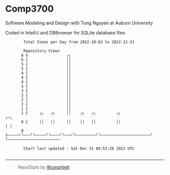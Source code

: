 # Comp3700

Software Modeling and Design with Tung Nguyen at Auburn University

Coded in IntelliJ and DBBrowser for SQLite database files

```
        Total Views per Day from 2022-10-03 to 2022-12-31

        Repository Views
       6 ┼                 ╭╮
       6 ┤                 ││
       5 ┤                 ││
       5 ┤                 ││
       4 ┤                 ││
       4 ┤                 ││
       4 ┤                 ││
       3 ┤                 ││
       3 ┤                 ││
       2 ┤                 ││
       2 ┤                 ││
       2 ┤                 ││
       1 ┤                 ││
       1 ┤     ╭╮   ╭╮     ││    ╭╮   ╭╮         ╭╮                      ╭─╮
       0 ┤     ││   ││     ││    ││   ││         ││                      │ │
       0 ┼─────╯╰───╯╰─────╯╰────╯╰───╯╰─────────╯╰──────────────────────╯ ╰───────────────────────

        Chart last updated - Sat Dec 31 00:52:28 2022 UTC
        
```

---

> RepoStats by [Wumphlett](https://github.com/Wumphlett)
